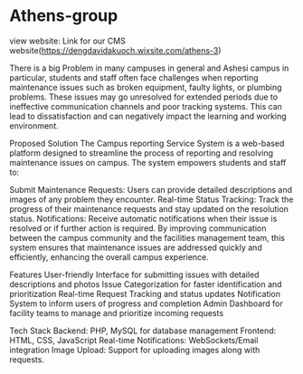 # Athens-group
view website: Link for our CMS website(https://dengdavidakuoch.wixsite.com/athens-3)  




There is a big Problem in many campuses in general and  Ashesi campus in particular, students and staff often face challenges when reporting maintenance issues such as broken equipment, faulty lights, or plumbing problems. These issues may go unresolved for extended periods due to ineffective communication channels and poor tracking systems. This can lead to dissatisfaction and can negatively impact the learning and working environment.

Proposed Solution
The Campus reporting Service  System is a web-based platform designed to streamline the process of reporting and resolving maintenance issues on campus. The system empowers students and staff to:

Submit Maintenance Requests: Users can provide detailed descriptions and images of any problem they encounter.
Real-time Status Tracking: Track the progress of their maintenance requests and stay updated on the resolution status.
Notifications: Receive automatic notifications when their issue is resolved or if further action is required.
By improving communication between the campus community and the facilities management team, this system ensures that maintenance issues are addressed quickly and efficiently, enhancing the overall campus experience.

Features
User-friendly Interface for submitting issues with detailed descriptions and photos
Issue Categorization for faster identification and prioritization
Real-time Request Tracking and status updates
Notification System to inform users of progress and completion
Admin Dashboard for facility teams to manage and prioritize incoming requests


Tech Stack
Backend: PHP, MySQL for database management
Frontend: HTML, CSS, JavaScript
Real-time Notifications: WebSockets/Email integration
Image Upload: Support for uploading images along with requests.
